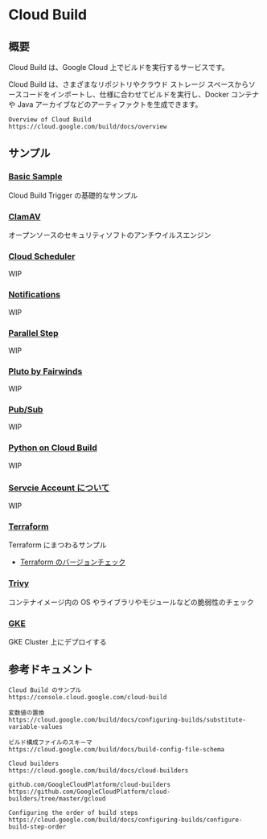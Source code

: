 # Cloud Build

## 概要

Cloud Build は、Google Cloud 上でビルドを実行するサービスです。

Cloud Build は、さまざまなリポジトリやクラウド ストレージ スペースからソースコードをインポートし、仕様に合わせてビルドを実行し、Docker コンテナや Java アーカイブなどのアーティファクトを生成できます。

```
Overview of Cloud Build
https://cloud.google.com/build/docs/overview
```

## サンプル

### [Basic Sample](./basic-sample)

Cloud Build Trigger の基礎的なサンプル

### [ClamAV](./clamav)

オープンソースのセキュリティソフトのアンチウイルスエンジン

### [Cloud Scheduler](./cloudscheduler)

WIP

### [Notifications](./notifications)

WIP

### [Parallel Step](./parallel-step)

WIP

### [Pluto by Fairwinds](./pluto)

WIP

### [Pub/Sub](./pubsub)

WIP

### [Python on Cloud Build](./python)

WIP

### [Servcie Account について](./service-account)

WIP

### [Terraform](./terraform/)

Terraform にまつわるサンプル

+ [Terraform のバージョンチェック](./terraform/README.md#terraform-のバージョンチェック)

### [Trivy](./trivy)

コンテナイメージ内の OS やライブラリやモジュールなどの脆弱性のチェック

### [GKE](../kubernetes/builds)

GKE Cluster 上にデプロイする


## 参考ドキュメント

```
Cloud Build のサンプル
https://console.cloud.google.com/cloud-build
```
```
変数値の置換
https://cloud.google.com/build/docs/configuring-builds/substitute-variable-values
```
```
ビルド構成ファイルのスキーマ
https://cloud.google.com/build/docs/build-config-file-schema
```
```
Cloud builders
https://cloud.google.com/build/docs/cloud-builders
```
```
github.com/GoogleCloudPlatform/cloud-builders
https://github.com/GoogleCloudPlatform/cloud-builders/tree/master/gcloud
```
```
Configuring the order of build steps
https://cloud.google.com/build/docs/configuring-builds/configure-build-step-order
```
